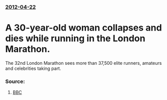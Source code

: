 ### [2012-04-22](/news/2012/04/22/index.md)

# A 30-year-old woman collapses and dies while running in the London Marathon. 

The 32nd London Marathon sees more than 37,500 elite runners, amateurs and celebrities taking part.


### Source:

1. [BBC](http://www.bbc.co.uk/news/uk-england-london-17785660)
